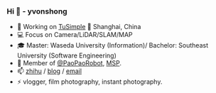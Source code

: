 ###  Hi 👋 - yvonshong
- 🚛 Working on [TuSimple](http://tusimple.com) 📍 Shanghai, China
- 💻 Focus on Camera/LiDAR/SLAM/MAP
- 🎓 Master: Waseda University (Information)/ Bachelor: Southeast University (Software Engineering)
- 💬 Member of [@PaoPaoRobot](https://github.com/PaoPaoRobot/), [MSP](https://studentambassadors.microsoft.com/zh-cn).
- 📫 [zhihu](https://www.zhihu.com/people/yvonshong/columns) / [blog](http://www.shong.win) / [email](mailto://yvon@shong.win)
- ⚡ vlogger, film photography, instant photography.
